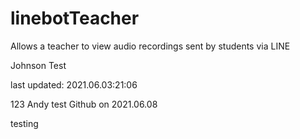 # linebotTeacher

Allows a teacher to view audio recordings sent by students via LINE

Johnson Test

last updated: 2021.06.03:21:06

123
Andy test Github on 2021.06.08

testing